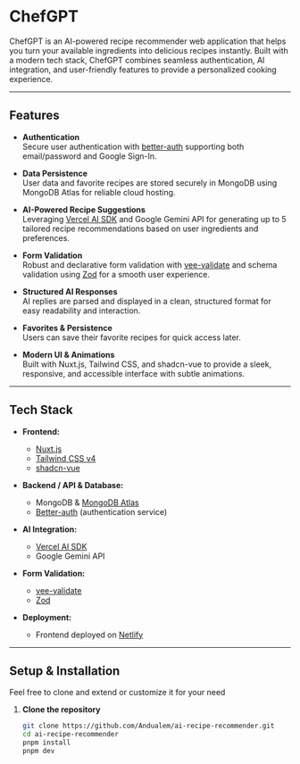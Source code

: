 # ChefGPT

ChefGPT is an AI-powered recipe recommender web application that helps you turn your available ingredients into delicious recipes instantly. Built with a modern tech stack, ChefGPT combines seamless authentication, AI integration, and user-friendly features to provide a personalized cooking experience.

---

## Features

- **Authentication**  
  Secure user authentication with [better-auth](https://better-auth.dev/) supporting both email/password and Google Sign-In.

- **Data Persistence**  
  User data and favorite recipes are stored securely in MongoDB using MongoDB Atlas for reliable cloud hosting.

- **AI-Powered Recipe Suggestions**  
  Leveraging [Vercel AI SDK](https://vercel.com/docs/concepts/ai) and Google Gemini API for generating up to 5 tailored recipe recommendations based on user ingredients and preferences.

- **Form Validation**  
  Robust and declarative form validation with [vee-validate](https://vee-validate.logaretm.com/v4/) and schema validation using [Zod](https://zod.dev/) for a smooth user experience.

- **Structured AI Responses**  
  AI replies are parsed and displayed in a clean, structured format for easy readability and interaction.

- **Favorites & Persistence**  
  Users can save their favorite recipes for quick access later.

- **Modern UI & Animations**  
  Built with Nuxt.js, Tailwind CSS, and shadcn-vue to provide a sleek, responsive, and accessible interface with subtle animations.

---

## Tech Stack

- **Frontend:**  
  - [Nuxt.js](https://nuxt.com)  
  - [Tailwind CSS v4](https://tailwindcss.com)  
  - [shadcn-vue](https://ui.shadcn.com/vue)  

- **Backend / API & Database:**  
  - MongoDB & [MongoDB Atlas](https://www.mongodb.com/cloud/atlas)  
  - [Better-auth](https://better-auth.dev/) (authentication service)  

- **AI Integration:**  
  - [Vercel AI SDK](https://vercel.com/docs/concepts/ai)  
  - Google Gemini API  

- **Form Validation:**  
  - [vee-validate](https://vee-validate.logaretm.com/v4/)  
  - [Zod](https://zod.dev/)  

- **Deployment:**  
  - Frontend deployed on [Netlify](https://netlify.com)  

---

## Setup & Installation

Feel free to clone and extend or customize it for your need

1. **Clone the repository**

   ```bash
   git clone https://github.com/Andualem/ai-recipe-recommender.git
   cd ai-recipe-recommender
   pnpm install
   pnpm dev
   ```
